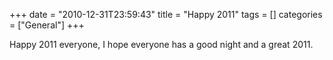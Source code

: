 +++
date = "2010-12-31T23:59:43"
title = "Happy 2011"
tags = []
categories = ["General"]
+++

Happy 2011 everyone, I hope everyone has a good night and a great 2011.

